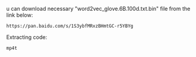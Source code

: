 u can download necessary "word2vec_glove.6B.100d.txt.bin" file from the link below:

    https://pan.baidu.com/s/1S3ybfMRxzBHmtGC-r5YBYg 
  
Extracting code:

    mp4t 
